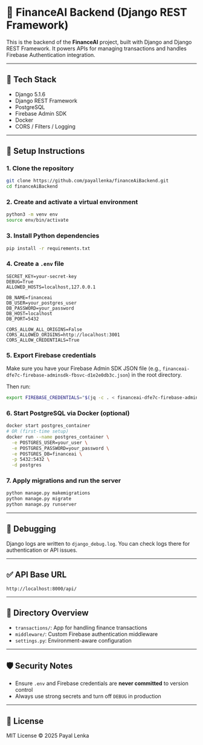 # 🧠 FinanceAI Backend (Django REST Framework)

This is the backend of the **FinanceAI** project, built with Django and Django REST Framework. It powers APIs for managing transactions and handles Firebase Authentication integration.

---

## 🚀 Tech Stack

- Django 5.1.6
- Django REST Framework
- PostgreSQL
- Firebase Admin SDK
- Docker
- CORS / Filters / Logging

---

## 🔧 Setup Instructions

### 1. Clone the repository

```bash
git clone https://github.com/payallenka/financeAiBackend.git
cd financeAiBackend
```

### 2. Create and activate a virtual environment

```bash
python3 -m venv env
source env/bin/activate
```

### 3. Install Python dependencies

```bash
pip install -r requirements.txt
```

### 4. Create a `.env` file

```env
SECRET_KEY=your-secret-key
DEBUG=True
ALLOWED_HOSTS=localhost,127.0.0.1

DB_NAME=financeai
DB_USER=your_postgres_user
DB_PASSWORD=your_password
DB_HOST=localhost
DB_PORT=5432

CORS_ALLOW_ALL_ORIGINS=False
CORS_ALLOWED_ORIGINS=http://localhost:3001
CORS_ALLOW_CREDENTIALS=True
```

### 5. Export Firebase credentials

Make sure you have your Firebase Admin SDK JSON file (e.g., `financeai-dfe7c-firebase-adminsdk-fbsvc-d1e2e0db3c.json`) in the root directory.

Then run:

```bash
export FIREBASE_CREDENTIALS="$(jq -c . < financeai-dfe7c-firebase-adminsdk-fbsvc-d1e2e0db3c.json)"
```

### 6. Start PostgreSQL via Docker (optional)

```bash
docker start postgres_container
# OR (first-time setup)
docker run --name postgres_container \
  -e POSTGRES_USER=your_user \
  -e POSTGRES_PASSWORD=your_password \
  -e POSTGRES_DB=financeai \
  -p 5432:5432 \
  -d postgres
```

### 7. Apply migrations and run the server

```bash
python manage.py makemigrations
python manage.py migrate
python manage.py runserver
```

---

## 🐛 Debugging

Django logs are written to `django_debug.log`. You can check logs there for authentication or API issues.

---

## ✅ API Base URL

```http
http://localhost:8000/api/
```

---

## 📁 Directory Overview

- `transactions/`: App for handling finance transactions
- `middleware/`: Custom Firebase authentication middleware
- `settings.py`: Environment-aware configuration

---

## 🛡️ Security Notes

- Ensure `.env` and Firebase credentials are **never committed** to version control
- Always use strong secrets and turn off `DEBUG` in production

---

## 📜 License

MIT License © 2025 Payal Lenka
